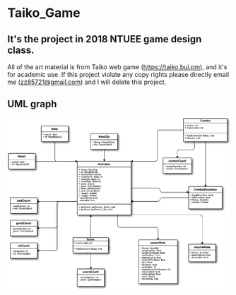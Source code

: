 # Taiko_Game
## It's the project in 2018 NTUEE game design class. 

All of the art material is from Taiko web game (https://taiko.bui.pm), and it's for academic use. 
If this project violate any copy rights please directly email me (zz85721@gmail.com) and I will delete this project.

## UML graph
![image](https://github.com/Aaron-Hsieh-0129/Taiko_Game/blob/main/太鼓の達人/UML.png)

